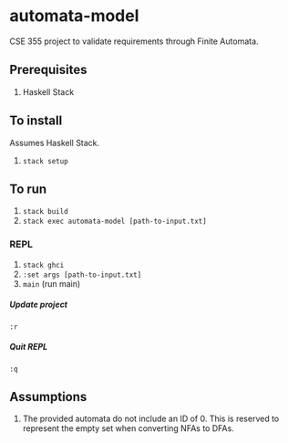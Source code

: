 # automata-model
CSE 355 project to validate requirements through Finite Automata.

## Prerequisites
1. Haskell Stack

## To install
Assumes Haskell Stack.

1. `stack setup`

## To run
1. `stack build`
1. `stack exec automata-model [path-to-input.txt]`

### REPL
1. `stack ghci`
1. `:set args [path-to-input.txt]`
1. `main` (run main)

##### Update project
`:r`

##### Quit REPL
`:q`



## Assumptions
1. The provided automata do not include an ID of 0. This is reserved to represent the empty set when converting NFAs to DFAs.